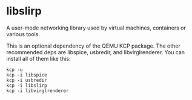 # libslirp
A user-mode networking library used by virtual machines, containers or various tools.

This is an optional dependency of the QEMU KCP package. The other recommended deps are libspice, usbredir, and libvirglrenderer. You can install all of them like this:

```
kcp -u
kcp -i libspice
kcp -i usbredir
kcp -i libslirp
kcp -i libvirglrenderer
```
